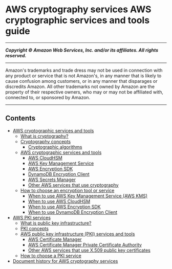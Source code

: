 # AWS cryptography services AWS cryptographic services and tools guide

-----
*****Copyright &copy;  Amazon Web Services, Inc. and/or its affiliates. All rights reserved.*****

-----
Amazon's trademarks and trade dress may not be used in 
     connection with any product or service that is not Amazon's, 
     in any manner that is likely to cause confusion among customers, 
     or in any manner that disparages or discredits Amazon. All other 
     trademarks not owned by Amazon are the property of their respective
     owners, who may or may not be affiliated with, connected to, or 
     sponsored by Amazon.

-----
## Contents
+ [AWS cryptographic services and tools](awscryp-overview.md)
   + [What is cryptography?](awscryp-whatis-toplevel.md)
   + [Cryptography concepts](cryptography-concepts.md)
      + [Cryptographic algorithms](concepts-algorithms.md)
   + [AWS cryptographic services and tools](awscryp-service-toplevel.md)
      + [AWS CloudHSM](awscryp-service-hsm.md)
      + [AWS Key Management Service](awscryp-service-kms.md)
      + [AWS Encryption SDK](awscryp-service-encrypt.md)
      + [DynamoDB Encryption Client](awscryp-service-ddb-client.md)
      + [AWS Secrets Manager](awscryp-service-sm.md)
      + [Other AWS services that use cryptography](awscryp-service-other.md)
   + [How to choose an encryption tool or service](awscryp-choose-toplevel.md)
      + [When to use AWS Key Management Service (AWS KMS)](awscryp-choose-kms.md)
      + [When to use AWS CloudHSM](awscryp-choose-hsm.md)
      + [When to use AWS Encryption SDK](awscryp-choose-sdk.md)
      + [When to use DynamoDB Encryption Client](awscryp-choose-ddb.md)
+ [AWS PKI services](awspki-overview.md)
   + [What is public key infrastructure?](awspki-whatis-toplevel.md)
   + [PKI concepts](pki-concepts.md)
   + [AWS public key infrastructure (PKI) services and tools](awspki-service-toplevel.md)
      + [AWS Certificate Manager](awspki-service-acm.md)
      + [AWS Certificate Manager Private Certificate Authority](awspki-service-pca.md)
      + [Other AWS services that use X.509 public key certificates](awspki-service-other.md)
   + [How to choose a PKI service](awspki-choose-toplevel.md)
+ [Document history for AWS cryptography services](document-history.md)